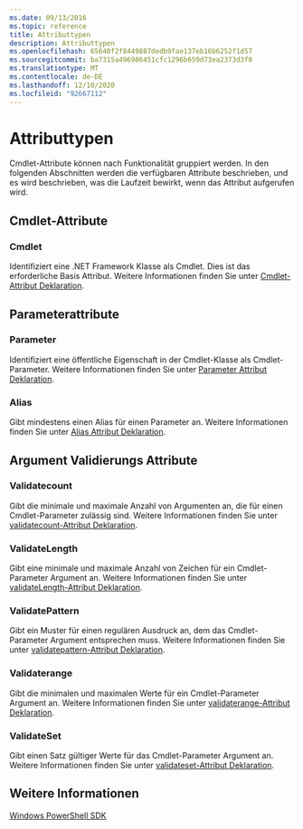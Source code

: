 ```yaml
---
ms.date: 09/13/2016
ms.topic: reference
title: Attributtypen
description: Attributtypen
ms.openlocfilehash: 65640f2f8449887dedb9fae137eb16b6252f1d57
ms.sourcegitcommit: ba7315a496986451cfc1296b659d73ea2373d3f0
ms.translationtype: MT
ms.contentlocale: de-DE
ms.lasthandoff: 12/10/2020
ms.locfileid: "92667112"
---
```

# <a name="attribute-types"></a>Attributtypen

Cmdlet-Attribute können nach Funktionalität gruppiert werden.
In den folgenden Abschnitten werden die verfügbaren Attribute beschrieben, und es wird beschrieben, was die Laufzeit bewirkt, wenn das Attribut aufgerufen wird.

## <a name="cmdlet-attributes"></a>Cmdlet-Attribute

### <a name="cmdlet"></a>Cmdlet

Identifiziert eine .NET Framework Klasse als Cmdlet.
Dies ist das erforderliche Basis Attribut.
Weitere Informationen finden Sie unter [Cmdlet-Attribut Deklaration](./cmdlet-attribute-declaration.md).

## <a name="parameter-attributes"></a>Parameterattribute

### <a name="parameter"></a>Parameter

Identifiziert eine öffentliche Eigenschaft in der Cmdlet-Klasse als Cmdlet-Parameter.
Weitere Informationen finden Sie unter [Parameter Attribut Deklaration](./parameter-attribute-declaration.md).

### <a name="alias"></a>Alias

Gibt mindestens einen Alias für einen Parameter an.
Weitere Informationen finden Sie unter [Alias Attribut Deklaration](./alias-attribute-declaration.md).

## <a name="argument-validation-attributes"></a>Argument Validierungs Attribute

### <a name="validatecount"></a>Validatecount

Gibt die minimale und maximale Anzahl von Argumenten an, die für einen Cmdlet-Parameter zulässig sind.
Weitere Informationen finden Sie unter [validatecount-Attribut Deklaration](./validatecount-attribute-declaration.md).

### <a name="validatelength"></a>ValidateLength

Gibt eine minimale und maximale Anzahl von Zeichen für ein Cmdlet-Parameter Argument an.
Weitere Informationen finden Sie unter [validateLength-Attribut Deklaration](./validatelength-attribute-declaration.md).

### <a name="validatepattern"></a>ValidatePattern

Gibt ein Muster für einen regulären Ausdruck an, dem das Cmdlet-Parameter Argument entsprechen muss.
Weitere Informationen finden Sie unter [validatepattern-Attribut Deklaration](./validatepattern-attribute-declaration.md).

### <a name="validaterange"></a>Validaterange

Gibt die minimalen und maximalen Werte für ein Cmdlet-Parameter Argument an.
Weitere Informationen finden Sie unter [validaterange-Attribut Deklaration](./validaterange-attribute-declaration.md).

### <a name="validateset"></a>ValidateSet

Gibt einen Satz gültiger Werte für das Cmdlet-Parameter Argument an.
Weitere Informationen finden Sie unter [validateset-Attribut Deklaration](./validateset-attribute-declaration.md).

## <a name="see-also"></a>Weitere Informationen

[Windows PowerShell SDK](../windows-powershell-reference.md)
